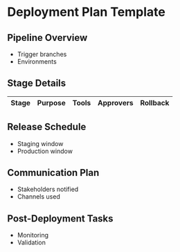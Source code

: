 # Deployment Plan Template

## Pipeline Overview
- Trigger branches
- Environments

## Stage Details
| Stage | Purpose | Tools | Approvers | Rollback |
|-------|---------|-------|-----------|----------|

## Release Schedule
- Staging window
- Production window

## Communication Plan
- Stakeholders notified
- Channels used

## Post-Deployment Tasks
- Monitoring
- Validation


